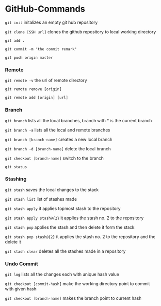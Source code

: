 # GitHub-Commands

`git init`  initalizes an empty git hub repository

`git clone [SSH url]`  clones the github repository to local working directory

`git add .`

`git commit -m "the commit remark"`

`git push origin master` 

### Remote 

`git remote -v`  the url of remote directory

`git remote remove [origin]`

`git remote add [origin] [url]`

### Branch

`git branch` lists all the local branches, branch with * is the current branch

`git branch -a` lists all the local and remote branches

`git branch [branch-name]` creates a new local branch

`git branch -d [branch-name]` delete the local branch

`git checkout [branch-name]` switch to the branch

`git status`

### Stashing

`git stash` saves the local changes to the stack

`git stash list` list of stashes made

`git stash apply` it applies topmost stash to the repository

`git stash apply stash@{2}` it applies the stash no. 2 to the repository

`git stash pop` applies the stash and then delete it form the stack

`git stash pop stash@{2}` it applies the stash no. 2 to the repository and the delete it

`git stash clear` deletes all the stashes made in a repository

### Undo Commit

`git log` lists all the changes each with unique hash value

`git checkout [commit-hash]` make the working directory point to commit with given hash

`git checkout [branch-name]` makes the branch point to current hash